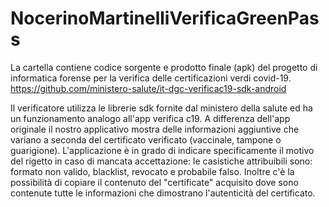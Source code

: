 # NocerinoMartinelliVerificaGreenPass

La cartella contiene codice sorgente e prodotto finale (apk) del progetto di informatica forense per la verifica delle certificazioni verdi covid-19.
https://github.com/ministero-salute/it-dgc-verificac19-sdk-android

Il verificatore utilizza le librerie sdk fornite dal ministero della salute ed ha un funzionamento analogo all'app verifica c19.
A differenza dell'app originale il nostro applicativo mostra delle informazioni aggiuntive
 che variano a seconda del certificato verificato (vaccinale, tampone o guarigione).
L'applicazione è in grado di indicare specificamente il motivo del rigetto in caso di mancata accettazione:
 le casistiche attribuibili sono: formato non valido, blacklist, revocato e probabile falso.
Inoltre c'è la possibilità di copiare il contenuto del "certificate" acquisito dove sono contenute tutte le informazioni
 che dimostrano l'autenticità del certificato. 
